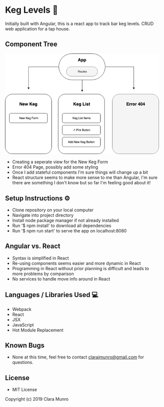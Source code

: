 # Keg Levels  :beers:

Initially built with Angular, this is a react app to track bar keg levels. CRUD web application for a tap house.

## Component Tree

![Component-Tree](/images/Keg-Levels.png)

* Creating a seperate view for the New Keg Form
* Error 404 Page, possibly add some styling
* Once I add stateful components I'm sure things will change up a bit
* React structure seems to make more sense to me than Angular, I'm sure there are something I don't know but so far I'm feeling good about it!

## Setup Instructions :gear:

* Clone repository on your local computer
* Navigate into project directory
* Install node package manager if not already installed
* Run '$ npm install' to download all dependencies
* Run '$ npm run start' to serve the app on localhost:8080

## Angular vs. React

* Syntax is simplified in React
* Re-using components seems easier and more dynamic in React
* Programming in React without prior planning is difficult and leads to more problems by comparison
* No services to handle move info around in React

## Languages / Libraries Used   :computer:
* Webpack
* React
* JSX
* JavaScript
* Hot Module Replacement

## Known Bugs
* None at this time, feel free to contact clarajmunro@gmail.com for questions.

## License
* MIT License

Copyright (c) 2019 Clara Munro
